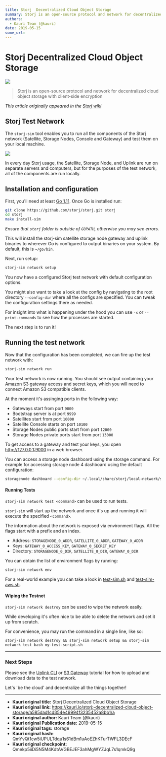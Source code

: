```yaml
---
title: Storj  Decentralized Cloud Object Storage
summary: Storj is an open-source protocol and network for decentralized cloud object storage with client-side encryption This article originally appeared in the Storj wiki Storj Test Network The storj-sim tool enables you to run all the components of the Storj network (Satellite, Storage Nodes, Console and Gateway) and test them on your local machine. In every day Storj usage, the Satellite, Storage Node, and Uplink are run on separate servers and computers, but for the purposes of the test network, all
authors:
  - Kauri Team (@kauri)
date: 2019-05-15
some_url: 
---
```


# Storj  Decentralized Cloud Object Storage

![](https://ipfs.infura.io/ipfs/QmXS1sVX9Fyq3X137dW5KYw8hqtNwPyZLvkv9w3HwCytiA)


> Storj is an open-source protocol and network for decentralized cloud object storage with client-side encryption

_This article originally appeared in the [Storj wiki](https://github.com/storj/storj/wiki)_

## Storj Test Network

The `storj-sim` tool enables you to run all the components of the Storj network (Satellite, Storage Nodes, Console and Gateway) and test them on your local machine.

![](https://ipfs.infura.io/ipfs/QmYvsEQznkm9cdkKh7Q1eQ9AdmqFEtREDswUbbKmnowGkQ)

In every day Storj usage, the Satellite, Storage Node, and Uplink are run
on separate servers and computers, but for the purposes of the test network,
all of the components are run locally.

## Installation and configuration

First, you'll need at least [Go 1.11](https://www.golang.org/). Once Go is
installed run:

```bash
git clone https://github.com/storj/storj.git storj
cd storj
make install-sim
```

_Ensure that `storj` folder is outside of `GOPATH`, otherwise you may see errors._

This will install the storj-sim satellite storage node gateway and uplink binaries to wherever Go is configured to output binaries on your system. By default, this is `~/go/bin`.


Next, run setup:

```bash
storj-sim network setup
```

You now have a configured Storj test network with default configuration options.

You might also want to take a look at the config by navigating to the root 
directory `--config-dir` where all the configs are specified.
You can tweak the configuration settings there as needed.

For insight into what is happening under the hood you can use `-x` or `--print-commands` to see how the processes are started.

The next step is to run it!

## Running the test network

Now that the configuration has been completed, we can fire up the test network with:

```bash
storj-sim network run
```

Your test network is now running. You should see output containing your
Amazon S3 gateway access and secret keys, which you will need to connect
Amazon S3 compatible clients.

At the moment it's assinging ports in the following way:

* Gateways start from port `9000`
* Bootstrap server is at port `9999`
* Satellites start from port `10000`
* Satellite Console starts on port `10100`
* Storage Nodes public ports start from port `12000`
* Storage Nodes private ports start from port `13000`

To get access to a gateway and test your keys, you open http://127.0.0.1:9000 in a web browser.

You can access a storage node dashboard using the storage command. For example for accessing storage node 4 dashboard using the default configuration:
```bash
storagenode dashboard --config-dir ~/.local/share/storj/local-network/storagenode/4/ --identity-dir ~/.local/share/storj/local-network/storagenode/4 --address :13004 --color
```

#### Running Tests

`storj-sim network test <command>` can be used to run tests.

`storj-sim` will start up the network and once it's up and running it will execute the specified `<command>`.

The information about the network is exposed via environment flags. All the flags start with a prefix and an index.

* Address: `STORAGENODE_0_ADDR`, `SATELLITE_0_ADDR`, `GATEWAY_0_ADDR`
* Keys: `GATEWAY_0_ACCESS_KEY`, `GATEWAY_0_SECRET_KEY`
* Directory: `STORAGENODE_0_DIR`, `SATELLITE_0_DIR`, `GATEWAY_0_DIR`

You can obtain the list of environment flags by running:
```bash
storj-sim network env
```

For a real-world example you can take a look in [test-sim.sh](https://github.com/storj/storj/blob/master/scripts/test-sim.sh) and [test-sim-aws.sh](https://github.com/storj/storj/blob/master/scripts/test-sim-aws.sh).

#### Wiping the Testnet

`storj-sim network destroy` can be used to wipe the network easily.

While developing it's often nice to be able to delete the network and set it up from scratch.

For convenience, you may run the command in a single line, like so:

`storj-sim network destroy && storj-sim network setup && storj-sim network test bash my-test-script.sh`

***

### Next Steps
Please see the [Uplink CLI](https://github.com/storj/docs/blob/master/Uplink-CLI.md) or [S3 Gateway](https://github.com/storj/docs/blob/master/S3-Gateway.md)
tutorial for how to upload and download data to the test network.

Let's 'be the cloud' and decentralize all the things together!


---

- **Kauri original title:** Storj  Decentralized Cloud Object Storage
- **Kauri original link:** https://kauri.io/storj:-decentralized-cloud-object-storage/a585dad1cd354e49994f3235452a8bb1/a
- **Kauri original author:** Kauri Team (@kauri)
- **Kauri original Publication date:** 2019-05-15
- **Kauri original tags:** storage
- **Kauri original hash:** QmYvQt1cw5iUPULTdqu1s61dBm1uAoEZhKTurTWFL3DEcF
- **Kauri original checkpoint:** Qmekp5iiDi5N5M4KdtAVGBEJEF3ahMgWYZJqL7s1qmkQ9g



